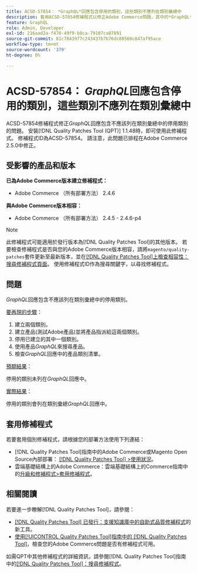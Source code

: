 ```yaml
---
title: ACSD-57854： *GraphQL*回應包含停用的類別，這些類別不應列在類別彙總中
description: 套用ACSD-57854修補程式以修正Adobe Commerce問題，其中的*GraphQL*回應包含不應列在類別彙總中的停用類別。
feature: GraphQL
role: Admin, Developer
exl-id: 216aad2a-f470-49f9-b8ca-79107ca07891
source-git-commit: 81c78439f7c243437b7b76dc80560c847af95ace
workflow-type: tm+mt
source-wordcount: '379'
ht-degree: 0%

---
```


# ACSD-57854： *GraphQL*&#x200B;回應包含停用的類別，這些類別不應列在類別彙總中

ACSD-57854修補程式修正&#x200B;*GraphQL*&#x200B;回應包含不應該列在類別彙總中的停用類別的問題。 安裝[!DNL Quality Patches Tool (QPT)] 1.1.48時，即可使用此修補程式。 修補程式ID為ACSD-57854。 請注意，此問題已排程在Adobe Commerce 2.5.0中修正。

## 受影響的產品和版本

**已為Adobe Commerce版本建立修補程式：**

* Adobe Commerce （所有部署方法） 2.4.6

**與Adobe Commerce版本相容：**

* Adobe Commerce （所有部署方法） 2.4.5 - 2.4.6-p4

>[!NOTE]
>
>此修補程式可能適用於發行版本為[!DNL Quality Patches Tool]的其他版本。 若要檢查修補程式是否與您的Adobe Commerce版本相容，請將`magento/quality-patches`套件更新至最新版本，並在[[!DNL Quality Patches Tool]上檢查相容性：搜尋修補程式頁面](https://experienceleague.adobe.com/tools/commerce-quality-patches/index.html?lang=zh-Hant)。 使用修補程式ID作為搜尋關鍵字，以尋找修補程式。

## 問題

*GraphQL*&#x200B;回應包含不應該列在類別彙總中的停用類別。

<u>要再現的步驟</u>：

1. 建立兩個類別。
1. 建立產品(測試Adobe產品)並將產品指派給這兩個類別。
1. 停用已建立的其中一個類別。
1. 使用產品&#x200B;*GraphQL*&#x200B;來搜尋產品。
1. 檢查&#x200B;*GraphQL*&#x200B;回應中的產品類別清單。

<u>預期結果</u>：

停用的類別未列在&#x200B;*GraphQL*&#x200B;回應中。

<u>實際結果</u>：

停用的類別會列在類別彙總&#x200B;*GraphQL*&#x200B;回應中。

## 套用修補程式

若要套用個別修補程式，請根據您的部署方法使用下列連結：

* [!DNL Quality Patches Tool]指南中的Adobe Commerce或Magento Open Source內部部署： [[!DNL Quality Patches Tool] >使用狀況](/help/tools/quality-patches-tool/usage.md)。
* 雲端基礎結構上的Adobe Commerce：雲端基礎結構上的Commerce指南中的[升級和修補程式>套用修補程式](https://experienceleague.adobe.com/docs/commerce-cloud-service/user-guide/develop/upgrade/apply-patches.html?lang=zh-Hant)。

## 相關閱讀

若要進一步瞭解[!DNL Quality Patches Tool]，請參閱：

* [[!DNL Quality Patches Tool] 已發行：支援知識庫中的自助式品質修補程式](https://experienceleague.adobe.com/zh-hant/docs/commerce-knowledge-base/kb/announcements/commerce-announcements/magento-quality-patches-released-new-tool-to-self-serve-quality-patches)的新工具。
* [使用[!UICONTROL Quality Patches Tool]指南中的 [!DNL Quality Patches Tool]](/help/tools/quality-patches-tool/patches-available-in-qpt/check-patch-for-magento-issue-with-magento-quality-patches.md)，檢查您的Adobe Commerce問題是否有修補程式可用。


如需QPT中其他修補程式的詳細資訊，請參閱[!DNL Quality Patches Tool]指南中的[[!DNL Quality Patches Tool]：搜尋修補程式](https://experienceleague.adobe.com/tools/commerce-quality-patches/index.html?lang=zh-Hant)。
